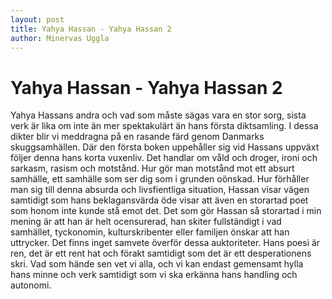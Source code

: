 ```yaml
---
layout: post
title: Yahya Hassan - Yahya Hassan 2
author: Minervas Uggla
---
```


# Yahya Hassan - Yahya Hassan 2

Yahya Hassans andra och vad som måste sägas vara en stor sorg, sista verk är lika om inte än mer spektakulärt än hans första diktsamling. I dessa dikter blir vi meddragna på en rasande färd genom Danmarks skuggsamhällen. Där den första boken uppehåller sig vid Hassans uppväxt följer denna hans korta vuxenliv. Det handlar om våld och droger, ironi och sarkasm, rasism och motstånd. Hur gör man motstånd mot ett absurt samhälle, ett samhälle som ser dig som i grunden oönskad. Hur förhåller man sig till denna absurda och livsfientliga situation, Hassan visar vägen samtidigt som hans beklagansvärda öde visar att även en storartad poet som honom inte kunde stå emot det. Det som gör Hassan så storartad i min mening är att han är helt ocensurerad, han skiter fullständigt i vad samhället, tyckonomin, kulturskribenter eller familjen önskar att han uttrycker. Det finns inget samvete överför dessa auktoriteter. Hans poesi är ren, det är ett rent hat och förakt samtidigt som det är ett desperationens skri. Vad som hände sen vet vi alla, och vi kan endast gemensamt hylla hans minne och verk samtidigt som vi ska erkänna hans handling och autonomi.
